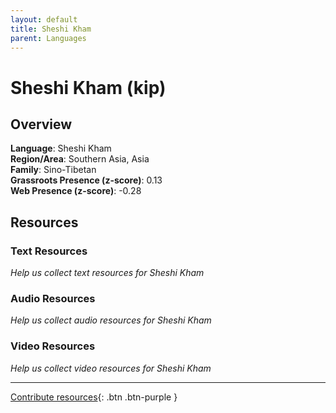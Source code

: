 ```yaml
---
layout: default
title: Sheshi Kham
parent: Languages
---
```


# Sheshi Kham (kip)

## Overview

**Language**: Sheshi Kham  
**Region/Area**: Southern Asia, Asia  
**Family**: Sino-Tibetan  
**Grassroots Presence (z-score)**: 0.13  
**Web Presence (z-score)**: -0.28  

## Resources

### Text Resources
*Help us collect text resources for Sheshi Kham*

### Audio Resources
*Help us collect audio resources for Sheshi Kham*

### Video Resources
*Help us collect video resources for Sheshi Kham*

---

[Contribute resources](https://forms.office.com/e/1SfLJx3u1r){: .btn .btn-purple }
